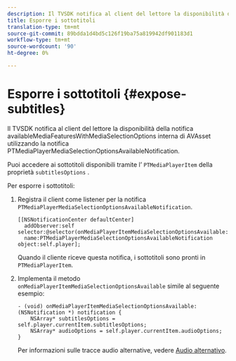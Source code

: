 ```yaml
---
description: Il TVSDK notifica al client del lettore la disponibilità della notifica availableMediaFeaturesWithMediaSelectionOptions interna di AVAsset utilizzando la notifica PTMediaPlayerMediaSelectionOptionsAvailableNotification.
title: Esporre i sottotitoli
translation-type: tm+mt
source-git-commit: 89bdda1d4bd5c126f19ba75a819942df901183d1
workflow-type: tm+mt
source-wordcount: '90'
ht-degree: 0%

---
```



# Esporre i sottotitoli {#expose-subtitles}

Il TVSDK notifica al client del lettore la disponibilità della notifica availableMediaFeaturesWithMediaSelectionOptions interna di AVAsset utilizzando la notifica PTMediaPlayerMediaSelectionOptionsAvailableNotification.

Puoi accedere ai sottotitoli disponibili tramite l’ `PTMediaPlayerItem` della proprietà `subtitlesOptions` .

Per esporre i sottotitoli:

1. Registra il client come listener per la notifica `PTMediaPlayerMediaSelectionOptionsAvailableNotification`.

   ```
   [[NSNotificationCenter defaultCenter]  
     addObserver:self selector:@selector(onMediaPlayerItemMediaSelectionOptionsAvailable:)  
     name:PTMediaPlayerMediaSelectionOptionsAvailableNotification object:self.player];
   ```

   Quando il cliente riceve questa notifica, i sottotitoli sono pronti in `PTMediaPlayerItem`.
1. Implementa il metodo `onMediaPlayerItemMediaSelectionOptionsAvailable` simile al seguente esempio:

   ```
   - (void) onMediaPlayerItemMediaSelectionOptionsAvailable:(NSNotification *) notification { 
       NSArray* subtitlesOptions = self.player.currentItem.subtitlesOptions; 
       NSArray* audioOptions = self.player.currentItem.audioOptions; 
   }
   ```

   Per informazioni sulle tracce audio alternative, vedere [Audio alternativo](../alternate-audio/c-psdk-ios-1.4-alternate-audio.md).